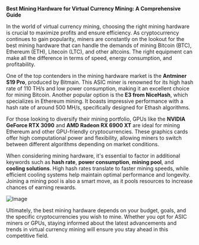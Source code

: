 **Best Mining Hardware for Virtual Currency Mining: A Comprehensive Guide**

In the world of virtual currency mining, choosing the right mining hardware is crucial to maximize profits and ensure efficiency. As cryptocurrency continues to gain popularity, miners are constantly on the lookout for the best mining hardware that can handle the demands of mining Bitcoin (BTC), Ethereum (ETH), Litecoin (LTC), and other altcoins. The right equipment can make all the difference in terms of speed, energy consumption, and profitability.

One of the top contenders in the mining hardware market is the **Antminer S19 Pro**, produced by Bitmain. This ASIC miner is renowned for its high hash rate of 110 TH/s and low power consumption, making it an excellent choice for mining Bitcoin. Another popular option is the **E3 from NiceHash**, which specializes in Ethereum mining. It boasts impressive performance with a hash rate of around 500 MH/s, specifically designed for Ethash algorithms.

For those looking to diversify their mining portfolio, GPUs like the **NVIDIA GeForce RTX 3090** and **AMD Radeon RX 6900 XT** are ideal for mining Ethereum and other GPU-friendly cryptocurrencies. These graphics cards offer high computational power and flexibility, allowing miners to switch between different algorithms depending on market conditions.

When considering mining hardware, it's essential to factor in additional keywords such as **hash rate**, **power consumption**, **mining pool**, and **cooling solutions**. High hash rates translate to faster mining speeds, while efficient cooling systems help maintain optimal performance and longevity. Joining a mining pool is also a smart move, as it pools resources to increase chances of earning rewards.

![Image](https://github.com/user-attachments/assets/b8266eee-691e-4ee1-99ef-bfa10d234fd4)

Ultimately, the best mining hardware depends on your budget, goals, and the specific cryptocurrencies you wish to mine. Whether you opt for ASIC miners or GPUs, staying informed about the latest advancements and trends in virtual currency mining will ensure you stay ahead in this competitive field.